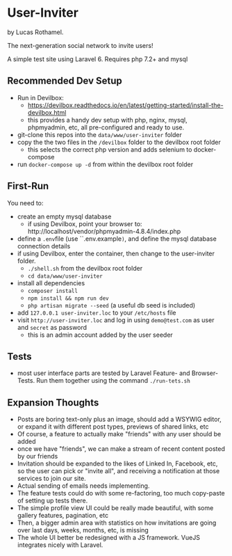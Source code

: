 # User-Inviter
by Lucas Rothamel.

The next-generation social network to invite users!

A simple test site using Laravel 6. Requires php 7.2+ and mysql

## Recommended Dev Setup
- Run in Devilbox: 
  - https://devilbox.readthedocs.io/en/latest/getting-started/install-the-devilbox.html
  - this provides a handy dev setup with php, nginx, mysql, phpmyadmin, etc, all pre-configured and ready to use. 
- git-clone this repos into the ``data/www/user-inviter`` folder
- copy the the two files in the ``/devilbox`` folder to the devilbox root folder
  - this selects the correct php version and adds selenium to docker-compose
- run ``docker-compose up -d`` from within the devilbox root folder

## First-Run
You need to:
- create an empty mysql database
  - if using Devilbox, point your browser to: http://localhost/vendor/phpmyadmin-4.8.4/index.php
- define a ``.env``file (use ``.env.example`)`, and define the mysql database connection details
- if using Devilbox, enter the container, then change to the user-inviter folder.
  - ``./shell.sh`` from the devilbox root folder
  - ``cd data/www/user-inviter``
- install all dependencies
  - ``composer install``
  - ``npm install && npm run dev``
  - ``php artisan migrate --seed`` (a useful db seed is included)
- add ``127.0.0.1 user-inviter.loc`` to your ``/etc/hosts`` file
- visit ``http://user-inviter.loc`` and log in using `demo@test.com` as user and `secret` as password
  - this is an admin account added by the user seeder

## Tests
- most user interface parts are tested by Laravel Feature- and Browser-Tests. 
Run them together using the command ``./run-tets.sh``

## Expansion Thoughts
- Posts are boring text-only plus an image, should add a WSYWIG editor, or expand it with different post types, previews of shared links, etc
- Of course, a feature to actually make "friends" with any user should be added
- once we have "friends", we can make a stream of recent content posted by our friends
- Invitation should be expanded to the likes of Linked In, Facebook, etc, so the user can pick or "invite all", and receiving a notification at those services to join our site. 
- Actual sending of emails needs implementing.
- The feature tests could do with some re-factoring, too much copy-paste of setting up tests there.
- The simple profile view UI could be really made beautiful, with some gallery features, pagination, etc
- Then, a bigger admin area with statistics on how invitations are going over last days, weeks, months, etc, is missing
- The whole UI better be redesigned with a JS framework. VueJS integrates nicely with Laravel.
